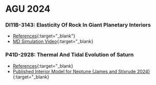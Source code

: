# AGU 2024
### DI11B-3143: Elasticity Of Rock In Giant Planetary Interiors

- [References](https://github.com/ucla-epss-djames/my-work-so-far/blob/main/poster_1/poster_MD.bib?raw=true){:target="_blank"}
- [MD Simulation Video](https://github.com/ucla-epss-djames/my-work-so-far/blob/main/poster_1/MD_Sim_800_4000.mp4?raw=true){:target="_blank}

### P41D-2928: Thermal And Tidal Evolution of Saturn

- [References](https://github.com/ucla-epss-djames/my-work-so-far/blob/main/poster_2/poster_Saturn.bib?raw=true){:target="_blank}
- [Published Interior Model for Neptune (James and Stixrude 2024)](https://link.springer.com/article/10.1007/s11214-024-01053-6){:target="_blank}
